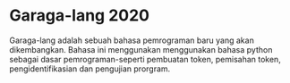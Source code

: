 # Garaga-lang 2020
Garaga-lang adalah sebuah bahasa pemrograman baru yang akan dikembangkan. Bahasa ini menggunakan menggunakan bahasa python sebagai dasar pemrograman-seperti pembuatan token, pemisahan token, pengidentifikasian dan pengujian prorgram.